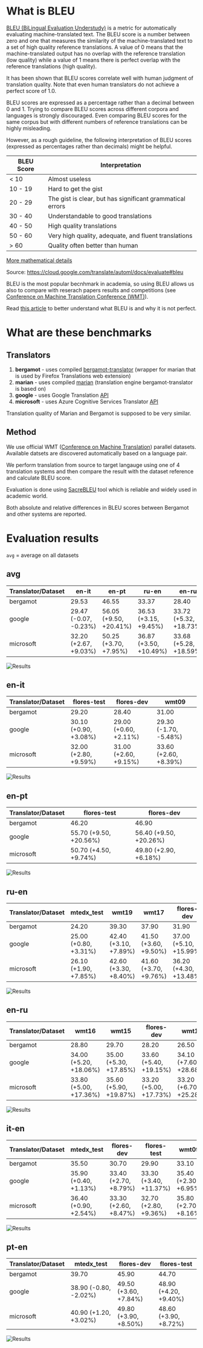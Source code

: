 # What is BLEU

[BLEU (BiLingual Evaluation Understudy)](https://en.wikipedia.org/wiki/BLEU) is a metric for automatically evaluating machine-translated text. The BLEU score is a number between zero and one that measures the similarity of the machine-translated text to a set of high quality reference translations. A value of 0 means that the machine-translated output has no overlap with the reference translation (low quality) while a value of 1 means there is perfect overlap with the reference translations (high quality).

It has been shown that BLEU scores correlate well with human judgment of translation quality. Note that even human translators do not achieve a perfect score of 1.0.

BLEU scores are expressed as a percentage rather than a decimal between 0 and 1.
Trying to compare BLEU scores across different corpora and languages is strongly discouraged. Even comparing BLEU scores for the same corpus but with different numbers of reference translations can be highly misleading.

However, as a rough guideline, the following interpretation of BLEU scores (expressed as percentages rather than decimals) might be helpful.

BLEU Score |	Interpretation
--- | ---
< 10 |	Almost useless
10 - 19 |	Hard to get the gist
20 - 29 |	The gist is clear, but has significant grammatical errors
30 - 40 |	Understandable to good translations
40 - 50 |	High quality translations
50 - 60 |	Very high quality, adequate, and fluent translations
\> 60 |	Quality often better than human

[More mathematical details](https://cloud.google.com/translate/automl/docs/evaluate#the_mathematical_details)

Source: https://cloud.google.com/translate/automl/docs/evaluate#bleu


BLEU is the most popular becnhmark in academia, so using BLEU allows us also to compare with reserach papers results and competitions (see [Conference on Machine Translation Conference (WMT)](http://statmt.org/wmt21/)).

Read [this article](https://www.rws.com/blog/understanding-mt-quality-bleu-scores/) to better understand what BLEU is and why it is not perfect.

# What are these benchmarks

## Translators

1. **bergamot** - uses compiled  [bergamot-translator](https://github.com/mozilla/bergamot-translator)  (wrapper for marian that is used by Firefox Translations web extension)
2. **marian** - uses compiled [marian](https://github.com/marian-nmt/marian-dev) (translation engine bergamot-translator is based on)
3. **google** - uses Google Translation [API](https://cloud.google.com/translate)
4. **microsoft** - uses Azure Cognitive Services Translator [API](https://azure.microsoft.com/en-us/services/cognitive-services/translator/)

Translation quality of Marian and Bergamot is supposed to be very similar.

## Method

We use official WMT ([Conference on Machine Translation](http://statmt.org/wmt21/)) parallel datasets. Available datsets are discovered automatically based on a language pair.

We perform translation from source to target langauge using one of 4 translation systems and then compare the result with the dataset reference and calculate BLEU score.

Evaluation is done using [SacreBLEU](https://github.com/mjpost/sacrebleu) tool which is reliable and widely used in academic world.

Both absolute and relative differences in BLEU scores between Bergamot and other systems are reported.

# Evaluation results

`avg` = average on all datasets



## avg

| Translator/Dataset | en-it | en-pt | ru-en | en-ru | it-en | pt-en |
| --- | --- | --- | --- | --- | --- | --- |
| bergamot | 29.53 | 46.55 | 33.37 | 28.40 | 32.30 | 43.43 |
| google | 29.47 (-0.07, -0.23%) | 56.05 (+9.50, +20.41%) | 36.53 (+3.15, +9.45%) | 33.72 (+5.32, +18.73%) | 34.50 (+2.20, +6.81%) | 45.77 (+2.33, +5.37%) |
| microsoft | 32.20 (+2.67, +9.03%) | 50.25 (+3.70, +7.95%) | 36.87 (+3.50, +10.49%) | 33.68 (+5.28, +18.59%) | 34.55 (+2.25, +6.97%) | 46.43 (+3.00, +6.91%) |

![Results](img/avg.png)

## en-it

| Translator/Dataset | flores-test | flores-dev | wmt09 |
| --- | --- | --- | --- |
| bergamot | 29.20 | 28.40 | 31.00 |
| google | 30.10 (+0.90, +3.08%) | 29.00 (+0.60, +2.11%) | 29.30 (-1.70, -5.48%) |
| microsoft | 32.00 (+2.80, +9.59%) | 31.00 (+2.60, +9.15%) | 33.60 (+2.60, +8.39%) |

![Results](img/en-it.png)

## en-pt

| Translator/Dataset | flores-test | flores-dev |
| --- | --- | --- |
| bergamot | 46.20 | 46.90 |
| google | 55.70 (+9.50, +20.56%) | 56.40 (+9.50, +20.26%) |
| microsoft | 50.70 (+4.50, +9.74%) | 49.80 (+2.90, +6.18%) |

![Results](img/en-pt.png)

## ru-en

| Translator/Dataset | mtedx_test | wmt19 | wmt17 | flores-dev | flores-test | wmt14 | wmt15 | wmt16 | wmt13 | wmt18 | wmt20 |
| --- | --- | --- | --- | --- | --- | --- | --- | --- | --- | --- | --- |
| bergamot | 24.20 | 39.30 | 37.90 | 31.90 | 31.50 | 38.00 | 33.70 | 33.40 | 29.50 | 32.30 | 35.40 |
| google | 25.00 (+0.80, +3.31%) | 42.40 (+3.10, +7.89%) | 41.50 (+3.60, +9.50%) | 37.00 (+5.10, +15.99%) | 35.50 (+4.00, +12.70%) | 41.20 (+3.20, +8.42%) | 37.50 (+3.80, +11.28%) | 36.60 (+3.20, +9.58%) | 31.40 (+1.90, +6.44%) | 36.00 (+3.70, +11.46%) | 37.70 (+2.30, +6.50%) |
| microsoft | 26.10 (+1.90, +7.85%) | 42.60 (+3.30, +8.40%) | 41.60 (+3.70, +9.76%) | 36.20 (+4.30, +13.48%) | 36.10 (+4.60, +14.60%) | 41.70 (+3.70, +9.74%) | 37.80 (+4.10, +12.17%) | 37.60 (+4.20, +12.57%) | 31.20 (+1.70, +5.76%) | 36.90 (+4.60, +14.24%) | 37.80 (+2.40, +6.78%) |

![Results](img/ru-en.png)

## en-ru

| Translator/Dataset | wmt16 | wmt15 | flores-dev | wmt18 | wmt14 | wmt17 | wmt20 | wmt13 | wmt19 | flores-test |
| --- | --- | --- | --- | --- | --- | --- | --- | --- | --- | --- |
| bergamot | 28.80 | 29.70 | 28.20 | 26.50 | 35.30 | 31.60 | 21.00 | 25.20 | 30.00 | 27.70 |
| google | 34.00 (+5.20, +18.06%) | 35.00 (+5.30, +17.85%) | 33.60 (+5.40, +19.15%) | 34.10 (+7.60, +28.68%) | 43.40 (+8.10, +22.95%) | 37.30 (+5.70, +18.04%) | 26.40 (+5.40, +25.71%) | 27.60 (+2.40, +9.52%) | 32.20 (+2.20, +7.33%) | 33.60 (+5.90, +21.30%) |
| microsoft | 33.80 (+5.00, +17.36%) | 35.60 (+5.90, +19.87%) | 33.20 (+5.00, +17.73%) | 33.20 (+6.70, +25.28%) | 44.10 (+8.80, +24.93%) | 38.10 (+6.50, +20.57%) | 26.00 (+5.00, +23.81%) | 27.10 (+1.90, +7.54%) | 32.70 (+2.70, +9.00%) | 33.00 (+5.30, +19.13%) |

![Results](img/en-ru.png)

## it-en

| Translator/Dataset | mtedx_test | flores-dev | flores-test | wmt09 |
| --- | --- | --- | --- | --- |
| bergamot | 35.50 | 30.70 | 29.90 | 33.10 |
| google | 35.90 (+0.40, +1.13%) | 33.40 (+2.70, +8.79%) | 33.30 (+3.40, +11.37%) | 35.40 (+2.30, +6.95%) |
| microsoft | 36.40 (+0.90, +2.54%) | 33.30 (+2.60, +8.47%) | 32.70 (+2.80, +9.36%) | 35.80 (+2.70, +8.16%) |

![Results](img/it-en.png)

## pt-en

| Translator/Dataset | mtedx_test | flores-dev | flores-test |
| --- | --- | --- | --- |
| bergamot | 39.70 | 45.90 | 44.70 |
| google | 38.90 (-0.80, -2.02%) | 49.50 (+3.60, +7.84%) | 48.90 (+4.20, +9.40%) |
| microsoft | 40.90 (+1.20, +3.02%) | 49.80 (+3.90, +8.50%) | 48.60 (+3.90, +8.72%) |

![Results](img/pt-en.png)